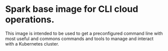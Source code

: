 # Spark base image for CLI cloud operations.

This image is intended to be used to get a preconfigured command line with most useful and commons commands and tools to manage and interact with a Kubernetes cluster.